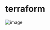 # terraform
![image](https://github.com/user-attachments/assets/f2cee9c8-1a33-4631-9de3-978868c76623)
